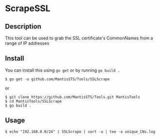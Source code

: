 # ScrapeSSL

## Description
This tool can be used to grab the SSL certificate's CommonNames from a range of IP addresses

## Install
You can install this using `go get` or by running `go build .` 
```
$ go get -u github.com/MantisSTS/Tools/SSLScrape
```
or
```
$ git clone https://github.com/MantisSTS/Tools.git MantisTools
$ cd MantisTools/SSLScrape
$ go build .
```

## Usage
```
$ echo "192.168.0.0/24" | SSLScrape | sort -u | tee -a unique_CNs.log
```
